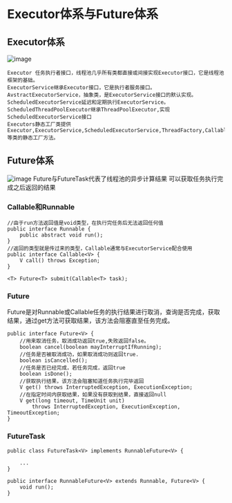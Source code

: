 # Executor体系与Future体系

## Executor体系

![image](https://github.com/williamzhang11/fastTech/blob/master/src/main/java/com/xiu/fastTech/threadpool/image/threadpool.jpg)

	Executor 任务执行者接口，线程池几乎所有类都直接或间接实现Executor接口，它是线程池框架的基础。
	ExecutorService继承Executor接口，它是执行者服务接口。
	AvstractExecutorService，抽象类，是ExecutorService接口的默认实现。
	ScheduledExecutorService延迟和定期执行ExecutorService。
	ScheduledThreadPoolExecutor继承ThreadPoolExecutor,实现ScheduledExecutorService接口
	Executors静态工厂类提供Executor,ExecutorService,ScheduledExecutorService,ThreadFactory,Callable等类的静态工厂方法。
## Future体系
![image](https://github.com/williamzhang11/fastTech/blob/master/src/main/java/com/xiu/fastTech/threadpool/image/future.jpg)
	Future与FutureTask代表了线程池的异步计算结果
	可以获取任务执行完成之后返回的结果
	
### Callable和Runnable

```
//由于run方法返回值是void类型，在执行完任务后无法返回任何值
public interface Runnable {
    public abstract void run();
}
//返回的类型就是传过来的类型，Callable通常与ExecutorService配合使用
public interface Callable<V> {
    V call() throws Exception;
}

<T> Future<T> submit(Callable<T> task);

```
### Future

Future是对Runnable或Callable任务的执行结果进行取消，查询是否完成，获取结果，通过get方法可获取结果，该方法会阻塞直至任务完成。
```
public interface Future<V> {
	//用来取消任务，取消成功返回true,失败返回false。
    boolean cancel(boolean mayInterruptIfRunning);
	//任务是否被取消成功，如果取消成功则返回true.
    boolean isCancelled();
	//任务是否已经完成，若任务完成，返回true
    boolean isDone();
	//获取执行结果，该方法会阻塞知道任务执行完毕返回
    V get() throws InterruptedException, ExecutionException;
	//在指定时间内获取结果，如果没有获取到结果，直接返回null
    V get(long timeout, TimeUnit unit)
        throws InterruptedException, ExecutionException, TimeoutException;
}
```


### FutureTask
```
public class FutureTask<V> implements RunnableFuture<V> {

	...
}

public interface RunnableFuture<V> extends Runnable, Future<V> {
    void run();
}

```



